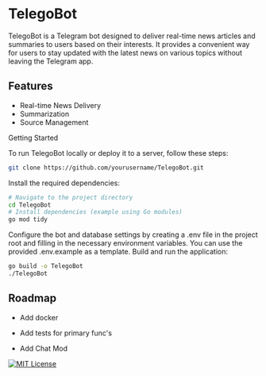 # TelegoBot

TelegoBot is a Telegram bot designed to deliver real-time news articles and summaries to users based on their interests. It provides a convenient way for users to stay updated with the latest news on various topics without leaving the Telegram app.


## Features

- Real-time News Delivery
- Summarization
- Source Management

Getting Started

To run TelegoBot locally or deploy it to a server, follow these steps:

```bash
git clone https://github.com/yourusername/TelegoBot.git
```
Install the required dependencies:

```bash
# Navigate to the project directory
cd TelegoBot
# Install dependencies (example using Go modules)
go mod tidy
```
Configure the bot and database settings by creating a .env file in the project root and filling in the necessary environment variables. You can use the provided .env.example as a template.
Build and run the application:

```bash
go build -o TelegoBot
./TelegoBot
```
## Roadmap

- Add docker

- Add tests for primary func's

- Add Chat Mod

[![MIT License](https://img.shields.io/badge/License-MIT-green.svg)](https://choosealicense.com/licenses/mit/)


